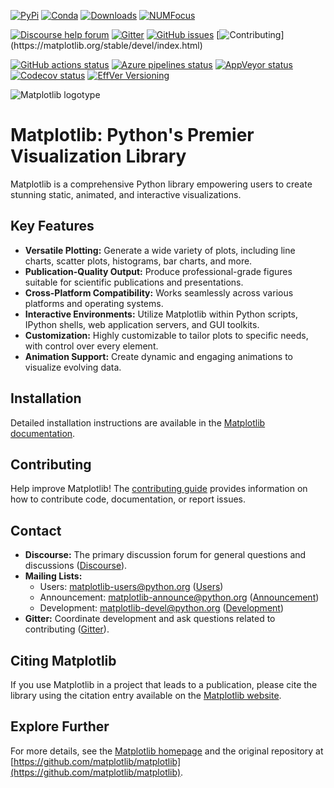 [![PyPi](https://img.shields.io/pypi/v/matplotlib)](https://pypi.org/project/matplotlib/)
[![Conda](https://img.shields.io/conda/vn/conda-forge/matplotlib)](https://anaconda.org/conda-forge/matplotlib)
[![Downloads](https://img.shields.io/pypi/dm/matplotlib)](https://pypi.org/project/matplotlib)
[![NUMFocus](https://img.shields.io/badge/powered%20by-NumFOCUS-orange.svg?style=flat&colorA=E1523D&colorB=007D8A)](https://numfocus.org)

[![Discourse help forum](https://img.shields.io/badge/help_forum-discourse-blue.svg)](https://discourse.matplotlib.org)
[![Gitter](https://badges.gitter.im/matplotlib/matplotlib.svg)](https://gitter.im/matplotlib/matplotlib)
[![GitHub issues](https://img.shields.io/badge/issue_tracking-github-blue.svg)](https://github.com/matplotlib/matplotlib/issues)
[![Contributing](https://img.shields.io/badge/PR-Welcome-%23FF8300.svg?)](https://matplotlib.org/stable/devel/index.html)

[![GitHub actions status](https://github.com/matplotlib/matplotlib/workflows/Tests/badge.svg)](https://github.com/matplotlib/matplotlib/actions?query=workflow%3ATests)
[![Azure pipelines status](https://dev.azure.com/matplotlib/matplotlib/_apis/build/status/matplotlib.matplotlib?branchName=main)](https://dev.azure.com/matplotlib/matplotlib/_build/latest?definitionId=1&branchName=main)
[![AppVeyor status](https://ci.appveyor.com/api/projects/status/github/matplotlib/matplotlib?branch=main&svg=true)](https://ci.appveyor.com/project/matplotlib/matplotlib)
[![Codecov status](https://codecov.io/github/matplotlib/matplotlib/badge.svg?branch=main&service=github)](https://app.codecov.io/gh/matplotlib/matplotlib)
[![EffVer Versioning](https://img.shields.io/badge/version_scheme-EffVer-0097a7)](https://jacobtomlinson.dev/effver)

![Matplotlib logotype](https://matplotlib.org/_static/logo2.svg)

# Matplotlib: Python's Premier Visualization Library

Matplotlib is a comprehensive Python library empowering users to create stunning static, animated, and interactive visualizations.

## Key Features

*   **Versatile Plotting:** Generate a wide variety of plots, including line charts, scatter plots, histograms, bar charts, and more.
*   **Publication-Quality Output:** Produce professional-grade figures suitable for scientific publications and presentations.
*   **Cross-Platform Compatibility:** Works seamlessly across various platforms and operating systems.
*   **Interactive Environments:** Utilize Matplotlib within Python scripts, IPython shells, web application servers, and GUI toolkits.
*   **Customization:** Highly customizable to tailor plots to specific needs, with control over every element.
*   **Animation Support:** Create dynamic and engaging animations to visualize evolving data.

## Installation

Detailed installation instructions are available in the [Matplotlib documentation](https://matplotlib.org/stable/users/installing/index.html).

## Contributing

Help improve Matplotlib!  The [contributing guide](https://matplotlib.org/devdocs/devel/contribute.html) provides information on how to contribute code, documentation, or report issues.

## Contact

*   **Discourse:** The primary discussion forum for general questions and discussions ([Discourse](https://discourse.matplotlib.org/)).
*   **Mailing Lists:**
    *   Users: <matplotlib-users@python.org> ([Users](https://mail.python.org/mailman/listinfo/matplotlib-users))
    *   Announcement: <matplotlib-announce@python.org> ([Announcement](https://mail.python.org/mailman/listinfo/matplotlib-announce))
    *   Development: <matplotlib-devel@python.org> ([Development](https://mail.python.org/mailman/listinfo/matplotlib-devel))
*   **Gitter:** Coordinate development and ask questions related to contributing ([Gitter](https://gitter.im/matplotlib/matplotlib)).

## Citing Matplotlib

If you use Matplotlib in a project that leads to a publication, please cite the library using the citation entry available on the [Matplotlib website](https://matplotlib.org/stable/users/project/citing.html).

## Explore Further

For more details, see the [Matplotlib homepage](https://matplotlib.org/) and the original repository at [https://github.com/matplotlib/matplotlib](https://github.com/matplotlib/matplotlib).